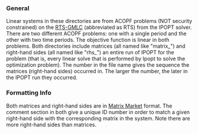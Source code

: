 ### General

Linear systems in these directories are from ACOPF problems (NOT security constrained)
on the [RTS-GMLC](https://github.com/GridMod/RTS-GMLC) (abbreviated as RTS) from the IPOPT solver.
There are two different ACOPF problems: one with a single period and the other with two time periods.
The objective function is linear in both problems.  Both directories include matrices (all named like
"matrix\_") and right-hand sides (all named like "rhs\_") an entire run of IPOPT for
the problem (that is, every linear solve that is performed by Ipopt to solve the
optimization problem).  The number in the file name gives the sequence the matrices
(right-hand sides) occurred in.  The larger the number, the later in the IPOPT
run they occurred.

### Formatting Info

Both matrices and right-hand sides are in [Matrix Market](https://math.nist.gov/MatrixMarket/formats.html) format.
The comment section in both give a unique ID number in order to match a given right-hand 
side with the corresponding matrix in the system.  Note there are more right-hand 
sides than matrices.
